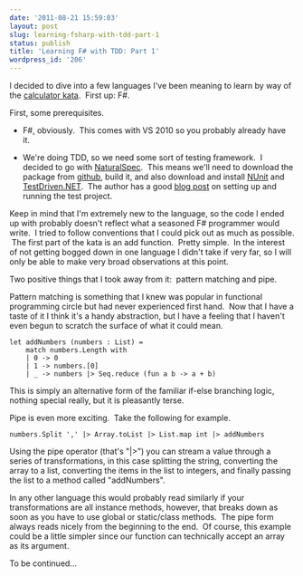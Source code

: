 ```yaml
---
date: '2011-08-21 15:59:03'
layout: post
slug: learning-fsharp-with-tdd-part-1
status: publish
title: 'Learning F# with TDD: Part 1'
wordpress_id: '206'
---
```


I decided to dive into a few languages I've been meaning to learn by way of the [calculator kata](http://osherove.com/tdd-kata-1/).  First up: F#.

First, some prerequisites.



	
  * F#, obviously.  This comes with VS 2010 so you probably already have it.

	
  * We're doing TDD, so we need some sort of testing framework.  I decided to go with [NaturalSpec](http://www.navision-blog.de/2009/11/08/getting-started-with-naturalspec/).  This means we'll need to download the package from [github](https://github.com/forki/NaturalSpec), build it, and also download and install [NUnit](http://www.nunit.org/index.php?p=download) and [TestDriven.NET](http://testdriven.net/default.aspx).  The author has a good [blog post](http://www.navision-blog.de/2009/11/08/getting-started-with-naturalspec/) on setting up and running the test project.


Keep in mind that I'm extremely new to the language, so the code I ended up with probably doesn't reflect what a seasoned F# programmer would write.  I tried to follow conventions that I could pick out as much as possible.  The first part of the kata is an add function.  Pretty simple.  In the interest of not getting bogged down in one language I didn't take if very far, so I will only be able to make very broad observations at this point.

Two positive things that I took away from it:  pattern matching and pipe.

Pattern matching is something that I knew was popular in functional programming circle but had never experienced first hand.  Now that I have a taste of it I think it's a handy abstraction, but I have a feeling that I haven't even begun to scratch the surface of what it could mean.

    
    let addNumbers (numbers : List) =
        match numbers.Length with
        | 0 -> 0
        | 1 -> numbers.[0]
        | _ -> numbers |> Seq.reduce (fun a b -> a + b)


This is simply an alternative form of the familiar if-else branching logic, nothing special really, but it is pleasantly terse.

Pipe is even more exciting.  Take the following for example.

    
    numbers.Split ',' |> Array.toList |> List.map int |> addNumbers


Using the pipe operator (that's "|>") you can stream a value through a series of transformations, in this case splitting the string, converting the array to a list, converting the items in the list to integers, and finally passing the list to a method called "addNumbers".

In any other language this would probably read similarly if your transformations are all instance methods, however, that breaks down as soon as you have to use global or static/class methods.  The pipe form always reads nicely from the beginning to the end.  Of course, this example could be a little simpler since our function can technically accept an array as its argument.

To be continued...
